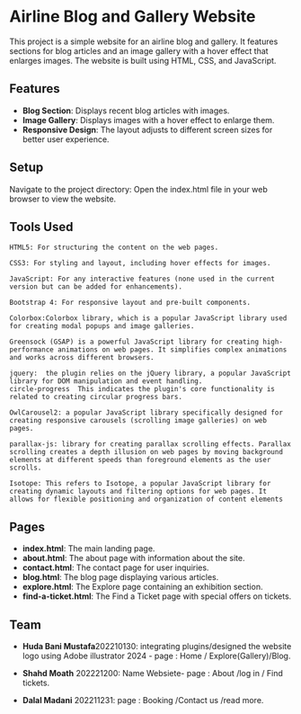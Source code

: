 # Airline Blog and Gallery Website
This project is a simple website for an airline blog and gallery. It features sections for blog articles and an image gallery with a hover effect that enlarges images. The website is built using HTML, CSS, and JavaScript.


## Features

- **Blog Section**: Displays recent blog articles with images.
- **Image Gallery**: Displays images with a hover effect to enlarge them.
- **Responsive Design**: The layout adjusts to different screen sizes for better user experience.


## Setup
Navigate to the project directory:
Open the index.html file in your web browser to view the website.

## Tools Used

    HTML5: For structuring the content on the web pages.

    CSS3: For styling and layout, including hover effects for images.

    JavaScript: For any interactive features (none used in the current version but can be added for enhancements).

    Bootstrap 4: For responsive layout and pre-built components.

    Colorbox:Colorbox library, which is a popular JavaScript library used for creating modal popups and image galleries.

    Greensock (GSAP) is a powerful JavaScript library for creating high-performance animations on web pages. It simplifies complex animations and works across different browsers.

    jquery:  the plugin relies on the jQuery library, a popular JavaScript library for DOM manipulation and event handling.
    circle-progress  This indicates the plugin's core functionality is related to creating circular progress bars.

    OwlCarousel2: a popular JavaScript library specifically designed for creating responsive carousels (scrolling image galleries) on web pages.
    
    parallax-js: library for creating parallax scrolling effects. Parallax scrolling creates a depth illusion on web pages by moving background elements at different speeds than foreground elements as the user scrolls.

    Isotope: This refers to Isotope, a popular JavaScript library for creating dynamic layouts and filtering options for web pages. It allows for flexible positioning and organization of content elements


## Pages
- **index.html**: The main landing page.
- **about.html**: The about page with information about the site.
- **contact.html**: The contact page for user inquiries.
- **blog.html**: The blog page displaying various articles.
- **explore.html**: The Explore page containing an exhibition section.
- **find-a-ticket.html**: The Find a Ticket page with special offers on tickets.



## Team
- **Huda Bani Mustafa**202210130: integrating plugins/designed the website logo using Adobe illustrator 2024 - page : Home / Explore(Gallery)/Blog.
 
- **Shahd Moath** 202221200: Name Websiete- page : About /log in / Find tickets.

- **Dalal Madani** 202211231: page : Booking /Contact us /read more.






 


